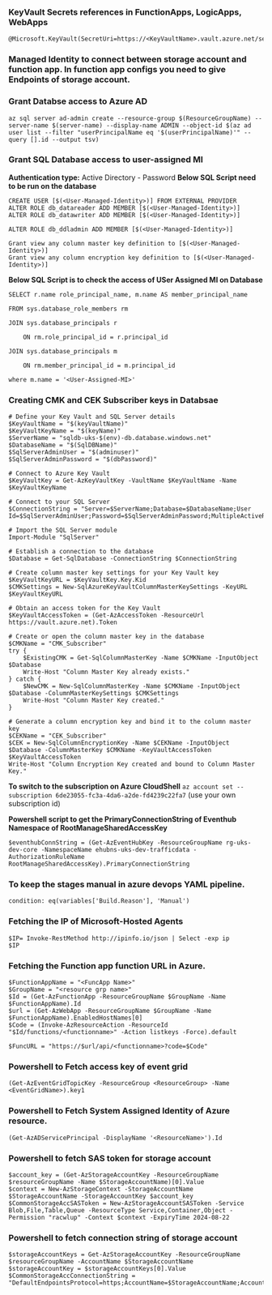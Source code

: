 ### KeyVault Secrets references in FunctionApps, LogicApps, WebApps

```
@Microsoft.KeyVault(SecretUri=https://<KeyVaultName>.vault.azure.net/secrets/PasswordName)
```

### Managed Identity to connect between storage account and function app. In function app configs you need to give Endpoints of storage account.

### Grant Databse access to Azure AD

```
az sql server ad-admin create --resource-group $(ResourceGroupName) --server-name $(server-name) --display-name ADMIN --object-id $(az ad user list --filter "userPrincipalName eq '$(userPrincipalName)'" --query [].id --output tsv)
```

### Grant SQL Database access to user-assigned MI

**Authentication type:** Active Directory - Password
**Below SQL Script need to be run on the database**

```
CREATE USER [$(<User-Managed-Identity>)] FROM EXTERNAL PROVIDER
ALTER ROLE db_datareader ADD MEMBER [$(<User-Managed-Identity>)]
ALTER ROLE db_datawriter ADD MEMBER [$(<User-Managed-Identity>)]

ALTER ROLE db_ddladmin ADD MEMBER [$(<User-Managed-Identity>)]

Grant view any column master key definition to [$(<User-Managed-Identity>)]
Grant view any column encryption key definition to [$(<User-Managed-Identity>)]
```

**Below SQL Script is to check the access of USer Assigned MI on Database**

```
SELECT r.name role_principal_name, m.name AS member_principal_name

FROM sys.database_role_members rm

JOIN sys.database_principals r

    ON rm.role_principal_id = r.principal_id

JOIN sys.database_principals m

    ON rm.member_principal_id = m.principal_id

where m.name = '<User-Assigned-MI>'
```

### Creating CMK and CEK Subscriber keys in Databsae

```
# Define your Key Vault and SQL Server details
$KeyVaultName = "$(keyVaultName)"
$KeyVaultKeyName = "$(keyName)"
$ServerName = "sqldb-uks-$(env)-db.database.windows.net"
$DatabaseName = "$(SqlDBName)"
$SqlServerAdminUser = "$(adminuser)"
$SqlServerAdminPassword = "$(dbPassword)"

# Connect to Azure Key Vault
$KeyVaultKey = Get-AzKeyVaultKey -VaultName $KeyVaultName -Name $KeyVaultKeyName

# Connect to your SQL Server
$ConnectionString = "Server=$ServerName;Database=$DatabaseName;User Id=$SqlServerAdminUser;Password=$SqlServerAdminPassword;MultipleActiveResultSets=true;"

# Import the SQL Server module
Import-Module "SqlServer"

# Establish a connection to the database
$Database = Get-SqlDatabase -ConnectionString $ConnectionString

# Create column master key settings for your Key Vault key
$KeyVaultKeyURL = $KeyVaultKey.Key.Kid
$CMKSettings = New-SqlAzureKeyVaultColumnMasterKeySettings -KeyURL $KeyVaultKeyURL

# Obtain an access token for the Key Vault
$KeyVaultAccessToken = (Get-AzAccessToken -ResourceUrl https://vault.azure.net).Token

# Create or open the column master key in the database
$CMKName = "CMK_Subscriber"
try {
    $ExistingCMK = Get-SqlColumnMasterKey -Name $CMKName -InputObject $Database
    Write-Host "Column Master Key already exists."
} catch {
    $NewCMK = New-SqlColumnMasterKey -Name $CMKName -InputObject $Database -ColumnMasterKeySettings $CMKSettings
    Write-Host "Column Master Key created."
}

# Generate a column encryption key and bind it to the column master key
$CEKName = "CEK_Subscriber"
$CEK = New-SqlColumnEncryptionKey -Name $CEKName -InputObject $Database -ColumnMasterKey $CMKName -KeyVaultAccessToken $KeyVaultAccessToken
Write-Host "Column Encryption Key created and bound to Column Master Key."
```

**To switch to the subscription on Azure CloudShell**
`az account set --subscription 6de23055-fc3a-4da6-a2de-fd4239c22fa7` (use your own subscription id)

**Powershell script to get the PrimaryConnectionString of Eventhub Namespace of RootManageSharedAccessKey**

```
$eventhubConnString = (Get-AzEventHubKey -ResourceGroupName rg-uks-dev-core -NamespaceName ehubns-uks-dev-trafficdata -AuthorizationRuleName RootManageSharedAccessKey).PrimaryConnectionString
```

### To keep the stages manual in azure devops YAML pipeline.

```
condition: eq(variables['Build.Reason'], 'Manual')
```

### Fetching the IP of Microsoft-Hosted Agents

```
$IP= Invoke-RestMethod http://ipinfo.io/json | Select -exp ip
$IP
```

### Fetching the Function app function URL in Azure.

```
$FunctionAppName = "<FuncApp Name>"
$GroupName = "<resource grp name>"
$Id = (Get-AzFunctionApp -ResourceGroupName $GroupName -Name $FunctionAppName).Id
$url = (Get-AzWebApp -ResourceGroupName $GroupName -Name $FunctionAppName).EnabledHostNames[0]
$Code = (Invoke-AzResourceAction -ResourceId "$Id/functions/<functionname>" -Action listkeys -Force).default

$FuncURL = "https://$url/api/<functionname>?code=$Code"
```

### Powershell to Fetch access key of event grid

```
(Get-AzEventGridTopicKey -ResourceGroup <ResourceGroup> -Name <EventGridName>).key1
```

### Powershell to Fetch System Assigned Identity of Azure resource.

```
(Get-AzADServicePrincipal -DisplayName '<ResourceName>').Id
```

### Powershell to fetch SAS token for storage account

```
$account_key = (Get-AzStorageAccountKey -ResourceGroupName $resourceGroupName -Name $StorageAccountName)[0].Value
$context = New-AzStorageContext -StorageAccountName $StorageAccountName -StorageAccountKey $account_key
$CommonStorageAccSASToken = New-AzStorageAccountSASToken -Service Blob,File,Table,Queue -ResourceType Service,Container,Object -Permission "racwlup" -Context $context -ExpiryTime 2024-08-22
```

### Powershell to fetch connection string of storage account

```
$storageAccountKeys = Get-AzStorageAccountKey -ResourceGroupName $resourceGroupName -AccountName $StorageAccountName
$storageAccountKey = $storageAccountKeys[0].Value
$CommonStorageAccConnectionString = "DefaultEndpointsProtocol=https;AccountName=$StorageAccountName;AccountKey=$storageAccountKey;EndpointSuffix=core.windows.net"
```
